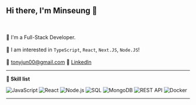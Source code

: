 ## Hi there, I'm Minseung 👋

<!--
**Minseung-Jeon/Minseung-Jeon** is a ✨ _special_ ✨ repository because its `README.md` (this file) appears on your GitHub profile.

Here are some ideas to get you started:

- 🔭 I’m currently working on ...
- 🌱 I’m currently learning ...
- 👯 I’m looking to collaborate on ...
- 🤔 I’m looking for help with ...
- 💬 Ask me about ...
- 📫 How to reach me: ...
- 😄 Pronouns: ...
- ⚡ Fun fact: ...
-->
<br><br>
🥳 I'm a Full-Stack Developer. 
<br><br>
🚀 I am interested in `TypeScript`, `React`, `Next.JS`, `Node.JS`!
<br><br>
📧 [tonyjun00@gmail.com](mailto:tonyjun00@gmail.com)
🔗  [LinkedIn](https://www.linkedin.com/in/minseung-jeon-58ba69287/)


---

**👷 Skill list**

![JavaScript](https://img.shields.io/badge/JavaScript-323330?style=for-the-badge&logo=javascript&logoColor=F7DF1E)
![React](https://img.shields.io/badge/React-20232A?style=for-the-badge&logo=react&logoColor=61DAFB) 
![Node.js](https://img.shields.io/badge/Node.js-339933?style=for-the-badge&logo=nodedotjs&logoColor=white) 
![SQL](https://img.shields.io/badge/MySQL-005C84?style=for-the-badge&logo=mysql&logoColor=white)
![MongoDB](https://img.shields.io/badge/MongoDB-4EA94B?style=for-the-badge&logo=mongodb&logoColor=white)
![REST API](https://img.shields.io/badge/REST%20API-blue?style=for-the-badge&logo=api&logoColor=white)
![Docker](https://img.shields.io/badge/Docker-2CA5E0?style=for-the-badge&logo=docker&logoColor=white) 
<!-- Coming Soon --> 
 <!-- ![TypeScript](https://img.shields.io/badge/TypeScript-007ACC?style=for-the-badge&logo=typescript&logoColor=white)  ![Webpack](https://img.shields.io/badge/Webpack-8DD6F9?style=for-the-badge&logo=Webpack&logoColor=white) ![Next.js](https://img.shields.io/badge/next.js-000000?style=for-the-badge&logo=nextdotjs&logoColor=white) --> 
 <!-- ![Web Security knowledge](https://img.shields.io/badge/Web%20Security-000000?style=for-the-badge&logo=WebAuthn&logoColor=white) -->
 <!-- ![GraphQl](https://img.shields.io/badge/GraphQl-E10098?style=for-the-badge&logo=graphql&logoColor=white) -->
---
